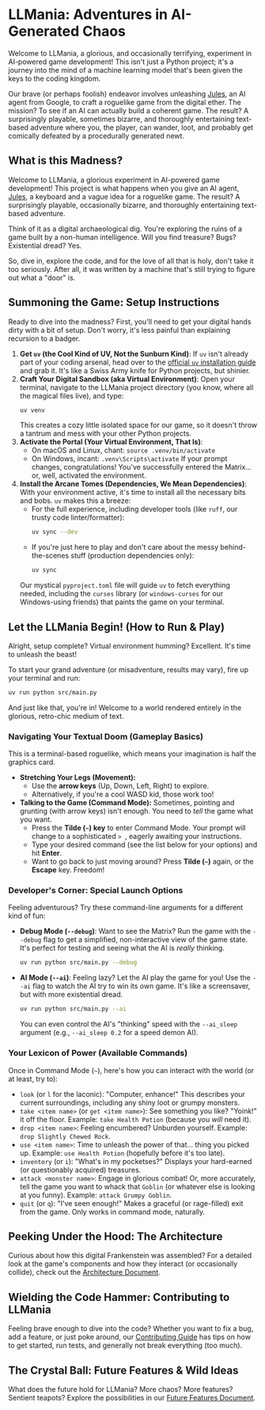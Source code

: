 # LLMania: Adventures in AI-Generated Chaos

Welcome to LLMania, a glorious, and occasionally terrifying, experiment in AI-powered game development! This isn't just a Python project; it's a journey into the mind of a machine learning model that's been given the keys to the coding kingdom.

Our brave (or perhaps foolish) endeavor involves unleashing [Jules](https://jules.google/), an AI agent from Google, to craft a roguelike game from the digital ether. The mission? To see if an AI can actually build a coherent game. The result? A surprisingly playable, sometimes bizarre, and thoroughly entertaining text-based adventure where you, the player, can wander, loot, and probably get comically defeated by a procedurally generated newt.

## What is this Madness?

Welcome to LLMania, a glorious experiment in AI-powered game development! This project is what happens when you give an AI agent, [Jules](https://jules.google/), a keyboard and a vague idea for a roguelike game. The result? A surprisingly playable, occasionally bizarre, and thoroughly entertaining text-based adventure.

Think of it as a digital archaeological dig. You're exploring the ruins of a game built by a non-human intelligence. Will you find treasure? Bugs? Existential dread? Yes.

So, dive in, explore the code, and for the love of all that is holy, don't take it too seriously. After all, it was written by a machine that's still trying to figure out what a "door" is.

## Summoning the Game: Setup Instructions

Ready to dive into the madness? First, you'll need to get your digital hands dirty with a bit of setup. Don't worry, it's less painful than explaining recursion to a badger.

1.  **Get `uv` (the Cool Kind of UV, Not the Sunburn Kind)**: If `uv` isn't already part of your coding arsenal, head over to the [official `uv` installation guide](https://docs.astral.sh/uv/getting-started/installation/) and grab it. It's like a Swiss Army knife for Python projects, but shinier.
2.  **Craft Your Digital Sandbox (aka Virtual Environment)**: Open your terminal, navigate to the LLMania project directory (you know, where all the magical files live), and type:
    ```bash
    uv venv
    ```
    This creates a cozy little isolated space for our game, so it doesn't throw a tantrum and mess with your other Python projects.
3.  **Activate the Portal (Your Virtual Environment, That Is)**:
    *   On macOS and Linux, chant: `source .venv/bin/activate`
    *   On Windows, incant: `.venv\Scripts\activate`
    If your prompt changes, congratulations! You've successfully entered the Matrix... or, well, activated the environment.
4.  **Install the Arcane Tomes (Dependencies, We Mean Dependencies)**: With your environment active, it's time to install all the necessary bits and bobs. `uv` makes this a breeze:
    *   For the full experience, including developer tools (like `ruff`, our trusty code linter/formatter):
        ```bash
        uv sync --dev
        ```
    *   If you're just here to play and don't care about the messy behind-the-scenes stuff (production dependencies only):
        ```bash
        uv sync
        ```
    Our mystical `pyproject.toml` file will guide `uv` to fetch everything needed, including the `curses` library (or `windows-curses` for our Windows-using friends) that paints the game on your terminal.

## Let the LLMania Begin! (How to Run & Play)

Alright, setup complete? Virtual environment humming? Excellent. It's time to unleash the beast!

To start your grand adventure (or misadventure, results may vary), fire up your terminal and run:

```bash
uv run python src/main.py
```

And just like that, you're in! Welcome to a world rendered entirely in the glorious, retro-chic medium of text.

### Navigating Your Textual Doom (Gameplay Basics)

This is a terminal-based roguelike, which means your imagination is half the graphics card.

*   **Stretching Your Legs (Movement):**
    *   Use the **arrow keys** (Up, Down, Left, Right) to explore.
    *   Alternatively, if you're a cool WASD kid, those work too!
*   **Talking to the Game (Command Mode):** Sometimes, pointing and grunting (with arrow keys) isn't enough. You need to *tell* the game what you want.
    *   Press the **Tilde (`~`) key** to enter Command Mode. Your prompt will change to a sophisticated `> `, eagerly awaiting your instructions.
    *   Type your desired command (see the list below for your options) and hit **Enter**.
    *   Want to go back to just moving around? Press **Tilde (`~`)** again, or the **Escape** key. Freedom!

### Developer's Corner: Special Launch Options

Feeling adventurous? Try these command-line arguments for a different kind of fun:

*   **Debug Mode (`--debug`)**: Want to see the Matrix? Run the game with the `--debug` flag to get a simplified, non-interactive view of the game state. It's perfect for testing and seeing what the AI is *really* thinking.
    ```bash
    uv run python src/main.py --debug
    ```
*   **AI Mode (`--ai`)**: Feeling lazy? Let the AI play the game for you! Use the `--ai` flag to watch the AI try to win its own game. It's like a screensaver, but with more existential dread.
    ```bash
    uv run python src/main.py --ai
    ```
    You can even control the AI's "thinking" speed with the `--ai_sleep` argument (e.g., `--ai_sleep 0.2` for a speed demon AI).

### Your Lexicon of Power (Available Commands)

Once in Command Mode (`~`), here's how you can interact with the world (or at least, try to):

*   `look` (or `l` for the laconic): "Computer, enhance!" This describes your current surroundings, including any shiny loot or grumpy monsters.
*   `take <item name>` (or `get <item name>`): See something you like? "Yoink!" it off the floor. Example: `take Health Potion` (because you *will* need it).
*   `drop <item name>`: Feeling encumbered? Unburden yourself. Example: `drop Slightly Chewed Rock`.
*   `use <item name>`: Time to unleash the power of that... thing you picked up. Example: `use Health Potion` (hopefully before it's too late).
*   `inventory` (or `i`): "What's in my pocketses?" Displays your hard-earned (or questionably acquired) treasures.
*   `attack <monster name>`: Engage in glorious combat! Or, more accurately, tell the game you want to whack that `Goblin` (or whatever else is looking at you funny). Example: `attack Grumpy Goblin`.
*   `quit` (or `q`): "I've seen enough!" Makes a graceful (or rage-filled) exit from the game. Only works in command mode, naturally.

## Peeking Under the Hood: The Architecture

Curious about how this digital Frankenstein was assembled? For a detailed look at the game's components and how they interact (or occasionally collide), check out the [Architecture Document](./docs/architecture.md).

## Wielding the Code Hammer: Contributing to LLMania

Feeling brave enough to dive into the code? Whether you want to fix a bug, add a feature, or just poke around, our [Contributing Guide](./docs/contributing.md) has tips on how to get started, run tests, and generally not break everything (too much).

## The Crystal Ball: Future Features & Wild Ideas

What does the future hold for LLMania? More chaos? More features? Sentient teapots? Explore the possibilities in our [Future Features Document](./docs/future_features.md).

